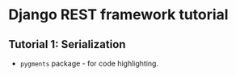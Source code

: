 # Django REST framework tutorial

## Tutorial 1: Serialization

- `pygments` package - for code highlighting.
